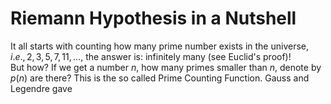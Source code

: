 # Riemann Hypothesis in a Nutshell

It all starts with counting how many prime number exists in the universe, $i.e., {2,3,5,7,11,...}$, the answer is: infinitely many (see Euclid's proof)!
<br/>
But how? If we get a number $n$, how many primes smaller than $n$, denote by $p(n)$ are there?
This is the so called Prime Counting Function.
Gauss and Legendre gave
